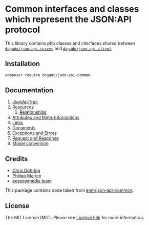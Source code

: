 # Common interfaces and classes which represent the JSON:API protocol

This library contains php classes and interfaces shared between
[`dogado/json-api-server`](https://github.com/dogado-group/json-api-server) and 
[`dogado/json-api-client`](https://github.com/dogado-group/json-api-client).

## Installation

```sh
composer require dogado/json-api-common
```

## Documentation

1. [JsonApiTrait](docs/01-trait.md)
1. [Resources](docs/02-resources.md)
    1. [Relationships](docs/02-resources.md#relationships)
1. [Attributes and Meta-Informations](docs/03-collections.md)
1. [Links](docs/04-links.md)
1. [Documents](docs/05-documents.md)
1. [Exceptions and Errors](docs/06-errors.md)
1. [Request and Response](docs/07-requests.md)
1. [Model conversion](docs/08-models.md)

## Credits

- [Chris Döhring](https://github.com/chris-doehring)
- [Philipp Marien](https://github.com/pmarien)
- [eosnewmedia team](https://github.com/eosnewmedia)

This package contains code taken from [enm/json-api-common](https://github.com/eosnewmedia/JSON-API-Common).

## License

The MIT License (MIT). Please see [License File](LICENSE.md) for more information.
